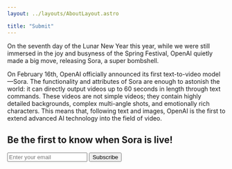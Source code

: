 ```yaml
---
layout: ../layouts/AboutLayout.astro

title: "Submit"
---
```


<!DOCTYPE html>
<html lang="en">
<head>
<meta charset="UTF-8">
<meta name="viewport" content="width=device-width, initial-scale=1.0">
<title>Email Subscription Form</title>
<style>
#success-message {
    display: none;
    position: fixed;
    top: 50%;
    left: 50%;
    transform: translate(-50%, -50%);
    padding: 20px;
   background-color: lightgreen;
   border: 2px solid RED;
    border-radius: 5px;
    box-shadow: 0 0 10px rgba(0, 0, 0, 0.1);
  }
#success-message p {
  color: RED; /* 文本颜色为蓝色 */
  font-family: Arial, sans-serif; /* 字体为 Arial 或者 sans-serif（无衬线字体） */
}

</style>
</head>
<body>
On the seventh day of the Lunar New Year this year, while we were still immersed in the joy and busyness of the Spring Festival, OpenAI quietly made a big move, releasing Sora, a super bombshell.

On February 16th, OpenAI officially announced its first text-to-video model—Sora. The functionality and attributes of Sora are enough to astonish the world: it can directly output videos up to 60 seconds in length through text commands. These videos are not simple videos; they contain highly detailed backgrounds, complex multi-angle shots, and emotionally rich characters. This means that, following text and images, OpenAI is the first to extend advanced AI technology into the field of video.

<h2>Be the first to know when Sora is live!</h2>
<form id="subscribe-form">
  <input type="email" id="email" placeholder="Enter your email" required>
  <button type="submit">Subscribe</button>
</form>

<div id="success-message">
  <p> SUCESS THANKS FOR JOINING US!</p>
</div>

<script>
document.getElementById('subscribe-form').addEventListener('submit', function(event) {
  event.preventDefault();
  var emailInput = document.getElementById('email');
  var email = emailInput.value;
  // Here you can perform validation of the email address if needed

  // Simulating a successful subscription
  showSuccessMessage();
});

function showSuccessMessage() {
  var successMessage = document.getElementById('success-message');
  successMessage.style.display = 'block';
  setTimeout(function() {
    successMessage.style.display = 'none';
  }, 3000); // Hide the message after 3 seconds
}
</script>

</body>
</html>
